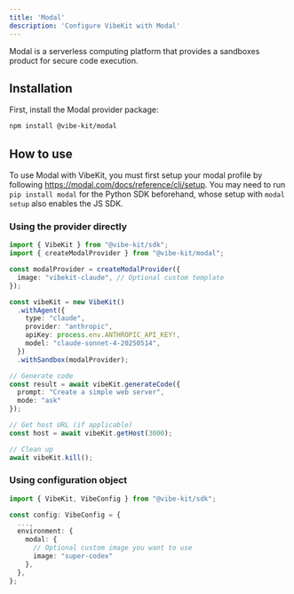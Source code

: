 ```yaml
---
title: 'Modal'
description: 'Configure VibeKit with Modal'
---
```


Modal is a serverless computing platform that provides a sandboxes product for secure code execution.

## Installation

First, install the Modal provider package:

```bash
npm install @vibe-kit/modal
```

## How to use

To use Modal with VibeKit, you must first setup your modal profile by following https://modal.com/docs/reference/cli/setup. You may need to run `pip install modal` for the Python SDK beforehand, whose setup with `modal setup` also enables the JS SDK.

### Using the provider directly

```typescript
import { VibeKit } from "@vibe-kit/sdk";
import { createModalProvider } from "@vibe-kit/modal";

const modalProvider = createModalProvider({
  image: "vibekit-claude", // Optional custom template
});

const vibeKit = new VibeKit()
  .withAgent({
    type: "claude",
    provider: "anthropic",
    apiKey: process.env.ANTHROPIC_API_KEY!,
    model: "claude-sonnet-4-20250514",
  })
  .withSandbox(modalProvider);

// Generate code
const result = await vibeKit.generateCode({ 
  prompt: "Create a simple web server", 
  mode: "ask" 
});

// Get host URL (if applicable)
const host = await vibeKit.getHost(3000);

// Clean up
await vibeKit.kill();
```

### Using configuration object

```typescript
import { VibeKit, VibeConfig } from "@vibe-kit/sdk";

const config: VibeConfig = {
  ...,
  environment: {
    modal: {
      // Optional custom image you want to use 
      image: "super-codex" 
    },
  },
};
```

